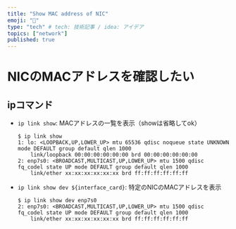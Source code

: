 ```yaml
---
title: "Show MAC address of NIC"
emoji: "🤖"
type: "tech" # tech: 技術記事 / idea: アイデア
topics: ["network"]
published: true
---
```


# NICのMACアドレスを確認したい

## ipコマンド
- `ip link show`: MACアドレスの一覧を表示（showは省略してok）
  ```
  $ ip link show
  1: lo: <LOOPBACK,UP,LOWER_UP> mtu 65536 qdisc noqueue state UNKNOWN mode DEFAULT group default qlen 1000
      link/loopback 00:00:00:00:00:00 brd 00:00:00:00:00:00
  2: enp7s0: <BROADCAST,MULTICAST,UP,LOWER_UP> mtu 1500 qdisc fq_codel state UP mode DEFAULT group default qlen 1000
      link/ether xx:xx:xx:xx:xx:xx brd ff:ff:ff:ff:ff:ff
  ```
- `ip link show dev ${interface_card}`: 特定のNICのMACアドレスを表示
  ```
  $ ip link show dev enp7s0
  2: enp7s0: <BROADCAST,MULTICAST,UP,LOWER_UP> mtu 1500 qdisc fq_codel state UP mode DEFAULT group default qlen 1000
      link/ether xx:xx:xx:xx:xx:xx brd ff:ff:ff:ff:ff:ff
  ```

